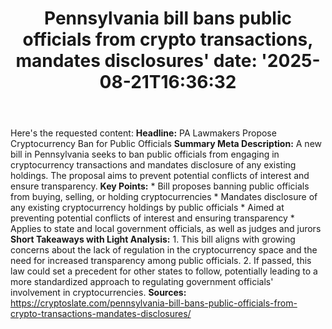 ﻿---
title: "Pennsylvania bill bans public officials from crypto transactions, mandates disclosures'
date: '2025-08-21T16:36:32"
category: "Markets"
summary: ""
slug: "pennsylvania bill bans public officials from crypto transact"
source_urls:
  - "https://cryptoslate.com/pennsylvania-bill-bans-public-officials-from-crypto-transactions-mandates-disclosures/"
seo:
  title: "Pennsylvania bill bans public officials from crypto transactions, mandates disclosures | Hash n Hedge'
  description: '"
  keywords: ["news", "markets", "brief"]
---
Here's the requested content:  **Headline:** PA Lawmakers Propose Cryptocurrency Ban for Public Officials  **Summary Meta Description:** A new bill in Pennsylvania seeks to ban public officials from engaging in cryptocurrency transactions and mandates disclosure of any existing holdings. The proposal aims to prevent potential conflicts of interest and ensure transparency.  **Key Points:**  * Bill proposes banning public officials from buying, selling, or holding cryptocurrencies * Mandates disclosure of any existing cryptocurrency holdings by public officials * Aimed at preventing potential conflicts of interest and ensuring transparency * Applies to state and local government officials, as well as judges and jurors  **Short Takeaways with Light Analysis:**  1. This bill aligns with growing concerns about the lack of regulation in the cryptocurrency space and the need for increased transparency among public officials. 2. If passed, this law could set a precedent for other states to follow, potentially leading to a more standardized approach to regulating government officials' involvement in cryptocurrencies.  **Sources:** https://cryptoslate.com/pennsylvania-bill-bans-public-officials-from-crypto-transactions-mandates-disclosures/ 
